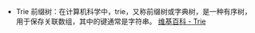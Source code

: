 - Trie 前缀树：在计算机科学中，trie，又称前缀树或字典树，是一种有序树，用于保存关联数组，其中的键通常是字符串。
  [维基百科 - Trie](https://zh.wikipedia.org/wiki/Trie)